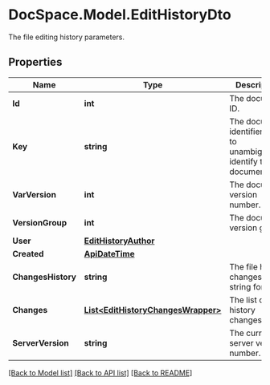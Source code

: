 # DocSpace.Model.EditHistoryDto
The file editing history parameters.

## Properties

Name | Type | Description | Notes
------------ | ------------- | ------------- | -------------
**Id** | **int** | The document ID. | [optional] 
**Key** | **string** | The document identifier used to unambiguously identify the document file. | [optional] 
**VarVersion** | **int** | The document version number. | [optional] 
**VersionGroup** | **int** | The document version group. | [optional] 
**User** | [**EditHistoryAuthor**](.md) |  | [optional] 
**Created** | [**ApiDateTime**](.md) |  | [optional] 
**ChangesHistory** | **string** | The file history changes in the string format. | [optional] 
**Changes** | [**List&lt;EditHistoryChangesWrapper&gt;**](.md) | The list of file history changes. | [optional] 
**ServerVersion** | **string** | The current server version number. | [optional] 

[[Back to Model list]](../README.md#documentation-for-models) [[Back to API list]](../README.md#documentation-for-api-endpoints) [[Back to README]](../README.md)

